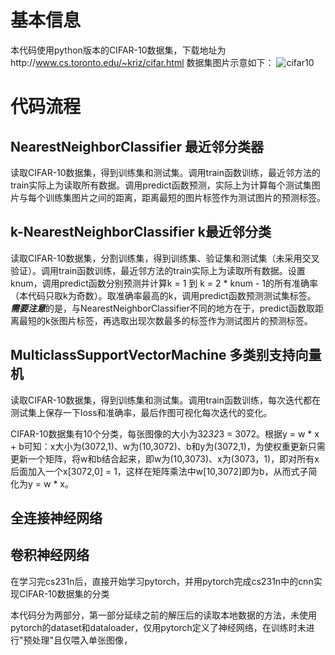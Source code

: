 # 基本信息
本代码使用python版本的CIFAR-10数据集，下载地址为http://www.cs.toronto.edu/~kriz/cifar.html 数据集图片示意如下：
![cifar10](https://user-images.githubusercontent.com/116711111/197977393-5531bdff-ef91-4521-afc9-a8766fb6adfe.jpg)

# 代码流程
## NearestNeighborClassifier 最近邻分类器
读取CIFAR-10数据集，得到训练集和测试集。调用train函数训练，最近邻方法的train实际上为读取所有数据。调用predict函数预测，实际上为计算每个测试集图片与每个训练集图片之间的距离，距离最短的图片标签作为测试图片的预测标签。
## k-NearestNeighborClassifier k最近邻分类
读取CIFAR-10数据集，分割训练集，得到训练集、验证集和测试集（未采用交叉验证）。调用train函数训练，最近邻方法的train实际上为读取所有数据。设置knum，调用predict函数分别预测并计算k = 1 到 k = 2 * knum - 1的所有准确率（本代码只取k为奇数）。取准确率最高的k，调用predict函数预测测试集标签。
***需要注意***的是，与NearestNeighborClassifier不同的地方在于，predict函数取距离最短的k张图片标签，再选取出现次数最多的标签作为测试图片的预测标签。
## MulticlassSupportVectorMachine 多类别支持向量机
读取CIFAR-10数据集，得到训练集和测试集。调用train函数训练，每次迭代都在测试集上保存一下loss和准确率，最后作图可视化每次迭代的变化。

CIFAR-10数据集有10个分类，每张图像的大小为32*32*3 = 3072。根据y = w * x + b可知：x大小为(3072,1)、w为(10,3072)、b和y为(3072,1)，为使权重更新只需更新一个矩阵，将w和b结合起来，即w为(10,3073)、x为(3073，1)，即对所有x后面加入一个x[3072,0] = 1，这样在矩阵乘法中w[10,3072]即为b，从而式子简化为y = w * x。
## 全连接神经网络

## 卷积神经网络
在学习完cs231n后，直接开始学习pytorch，并用pytorch完成cs231n中的cnn实现CIFAR-10数据集的分类

本代码分为两部分，第一部分延续之前的解压后的读取本地数据的方法，未使用pytorch的dataset和dataloader，仅用pytorch定义了神经网络，在训练时未进行"预处理"且仅喂入单张图像，
